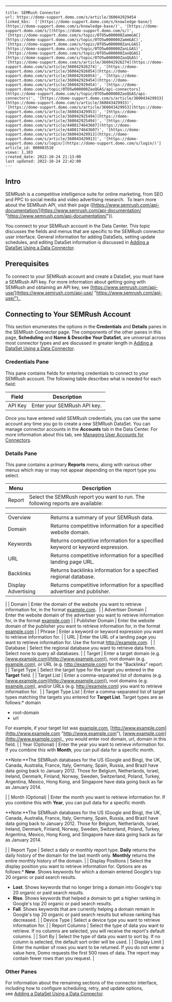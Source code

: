 ---
    title: SEMRush Connector
    url: https://domo-support.domo.com/s/article/360042929454
    linked_kbs:  ['[https://domo-support.domo.com/s/knowledge-base/](https://domo-support.domo.com/s/knowledge-base/)', '[https://domo-support.domo.com/s/](https://domo-support.domo.com/s/)', '[https://domo-support.domo.com/s/topic/0TO5w000000ZammGAC](https://domo-support.domo.com/s/topic/0TO5w000000ZammGAC)', '[https://domo-support.domo.com/s/topic/0TO5w000000ZanLGAS](https://domo-support.domo.com/s/topic/0TO5w000000ZanLGAS)', '[https://domo-support.domo.com/s/topic/0TO5w000000ZaoQGAS](https://domo-support.domo.com/s/topic/0TO5w000000ZaoQGAS)', '[https://domo-support.domo.com/s/article/360042926274](https://domo-support.domo.com/s/article/360042926274)', '[https://domo-support.domo.com/s/article/360042926054](https://domo-support.domo.com/s/article/360042926054)', '[https://domo-support.domo.com/s/article/360042929454](https://domo-support.domo.com/s/article/360042929454)', '[https://domo-support.domo.com/s/topic/0TO5w000000ZaoQGAS/api-connectors](https://domo-support.domo.com/s/topic/0TO5w000000ZaoQGAS/api-connectors)', '[https://domo-support.domo.com/s/article/360043429933](https://domo-support.domo.com/s/article/360043429933)', '[https://domo-support.domo.com/s/article/360043429953](https://domo-support.domo.com/s/article/360043429953)', '[https://domo-support.domo.com/s/article/360042925494](https://domo-support.domo.com/s/article/360042925494)', '[https://domo-support.domo.com/s/article/4408174643607](https://domo-support.domo.com/s/article/4408174643607)', '[https://domo-support.domo.com/s/article/360043429913](https://domo-support.domo.com/s/article/360043429913)', '[https://domo-support.domo.com/s/login/](https://domo-support.domo.com/s/login/)']
    article_id: 000003510
    views: 1,103
    created_date: 2022-10-24 21:13:00
    last updated: 2022-10-24 22:42:00
    ---



Intro
-----


SEMRush is a competitive intelligence suite for online marketing, from SEO and PPC to social media and video advertising research.  To learn more about the SEMRush API, visit their page ([https://www.semrush.com/api-documentation/](https://www.semrush.com/api-documentation/ "https://www.semrush.com/api-documentation/")).


You connect to your SEMRush account in the Data Center. This topic discusses the fields and menus that are specific to the SEMRush connector user interface. General information for adding DataSets, setting update schedules, and editing DataSet information is discussed in [Adding a DataSet Using a Data Connector](/s/article/360042926274 "Adding a DataSet Using a Data Connector").


Prerequisites
-------------


To connect to your SEMRush account and create a DataSet, you must have a SEMRush API key. For more information about getting going with SEMRush and obtaining an API key, see [https://www.semrush.com/api-use/](https://www.semrush.com/api-use/ "https://www.semrush.com/api-use/"). 


Connecting to Your SEMRush Account
----------------------------------


This section enumerates the options in the **Credentials** and **Details** panes in the SEMRush Connector page. The components of the other panes in this page, **Scheduling** and **Name & Describe Your DataSet**, are universal across most connector types and are discussed in greater length in [Adding a DataSet Using a Data Connector](/s/article/360042926274 "Adding a DataSet Using a Data Connector").


### Credentials Pane


This pane contains fields for entering credentials to connect to your SEMRush account. The following table describes what is needed for each field:  




| Field | Description |
| --- | --- |
| API Key | Enter your SEMRush API key.  |


Once you have entered valid SEMRush credentials, you can use the same account any time you go to create a new SEMRush DataSet. You can manage connector accounts in the **Accounts** tab in the Data Center. For more information about this tab, see [Managing User Accounts for Connectors](/s/article/360042926054 "Managing User Accounts for Connectors").


### Details Pane


This pane contains a primary **Reports** menu, along with various other menus which may or may not appear depending on the report type you select.




| Menu | Description |
| --- | --- |
| Report | Select the SEMRush report you want to run. The following reports are available:

|  |  |
| --- | --- |
| Overview | Returns a summary of your SEMRush data. |
| Domain | Returns competitive information for a specified website domain. |
| Keywords | Returns competitive information for a specified keyword or keyword expression. |
| URL | Returns competitive information for a specified landing page URL. |
| Backlinks | Returns backlinks information for a specified regional database. |
| Display Advertising | Returns competitive information for a specified advertiser and publisher.  |

 |
| Domain | Enter the domain of the website you want to retrieve information for, in the format [example.com](http://example.com).  |
| Advertiser Domain | Enter the website domain of the advertiser you want to retrieve information for, in the format [example.com](http://example.com) |
| Publisher Domain | Enter the website domain of the publisher you want to retrieve information for, in the format [example.com](http://example.com) |
| Phrase | Enter a keyword or keyword expression you want to retrieve information for. |
| URL | Enter the URL of a landing page you want to retrieve information for. Use the format <http://example.com>.  |
| Database | Select the regional database you want to retrieve data from. Select none to query all databases. |
| Target | Enter a target domain (e.g. [www.example.com](http://www.example.com)), root domain (e.g. [example.com](http://example.com)), or URL (e.g. <http://example.com>) for the "Backlinks" report.  |
| Target Type | Select the target type for the target you entered in the **Target** field. |
| Target List | Enter a comma-separated list of domains (e.g. [www.example.com](http://www.example.com)), root domains (e.g. [example.com](http://example.com)), and/or URLs (e.g. <http://example.com>) you want to retrieve information for.  |
| Target Type List | Enter a comma-separated list of target types matching the targets you entered for **Target List**. Target types are as follows:* domain
* root-domain
* url

For example, if your target list was [example.com](http://example.com), [http://www.example.com](http://www.example.com "http://www.example.com"), [www.example.com](http://www.example.com),  you would enter root domain, url, domain in this field. |
| Year (Optional) | Enter the year you want to retrieve information for. If you combine this with **Month**, you can pull data for a specific month.




**Note:**The SEMRush databases for the US (Google and Bing), the UK, Canada, Australia, France, Italy, Germany, Spain, Russia, and Brazil have data going back to January 2012. Those for Belgium, Netherlands, Israel, Ireland, Denmark, Finland, Norway, Sweden, Switzerland, Poland, Turkey, Argentina, Mexico, Hong Kong, and Singapore have data going back as far as January 2014. 


 |
| Month (Optional) | Enter the month you want to retrieve information for. If you combine this with **Year**, you can pull data for a specific month.




**Note:**The SEMRush databases for the US (Google and Bing), the UK, Canada, Australia, France, Italy, Germany, Spain, Russia, and Brazil have data going back to January 2012. Those for Belgium, Netherlands, Israel, Ireland, Denmark, Finland, Norway, Sweden, Switzerland, Poland, Turkey, Argentina, Mexico, Hong Kong, and Singapore have data going back as far as January 2014. 


 |
| Report Type | Select a daily or monthly report type. **Daily** returns the daily history of the domain for the last month only. **Monthly** returns the entire monthly history of the domain. |
| Display Positions | Select the display position you want to retrieve information for. Options are as follows:* **New**. Shows keywords for which a domain entered Google's top 20 organic or paid search results.
* **Lost**. Shows keywords that no longer bring a domain into Google's top 20 organic or paid search results.
* **Rise**. Shows keywords that helped a domain to get a higher ranking in Google's top 20 organic or paid search results.
* **Fall**. Shows keywords that are currently helping a domain remain in Google's top 20 organic or paid search results but whose ranking has decreased.
 |
| Device Type | Select a device type you want to retrieve information for. |
| Report Columns | Select the type of data you want to retrieve. If no columns are selected, you will receive the report's default columns. |
| Sort By | Select the type of data you want to sort by. If no column is selected, the default sort order will be used. |
| Display Limit | Enter the number of rows you want to be returned. If you do not enter a value here, Domo requests the first 500 rows of data. The report may contain fewer rows than you request. |


### Other Panes


For information about the remaining sections of the connector interface, including how to configure scheduling, retry, and update options, see [Adding a DataSet Using a Data Connector](/s/article/360042926274 "Adding a DataSet Using a Data Connector").

